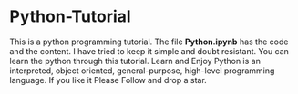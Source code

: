 # Python-Tutorial
This is a python programming tutorial. The file **Python.ipynb** has the code and the content. I have tried to keep it simple and doubt resistant. You can learn the python through this tutorial. Learn and Enjoy
Python is an interpreted, object oriented, general-purpose, high-level programming language.
If you like it Please Follow and drop a star. 
